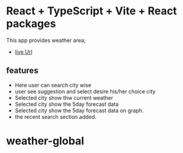# React + TypeScript + Vite + React packages

This app provides weather area;

- [live Url](https://weather-app-global1.netlify.app/) 

## features
- Here user can search city wise
- user see suggestion and select desire his/her choice city
- Selected city show thw current weather
- Selected city show the 5day forecast data
- Selected city show the 5day forecast data on graph.
- the recent search section added.

# weather-global
